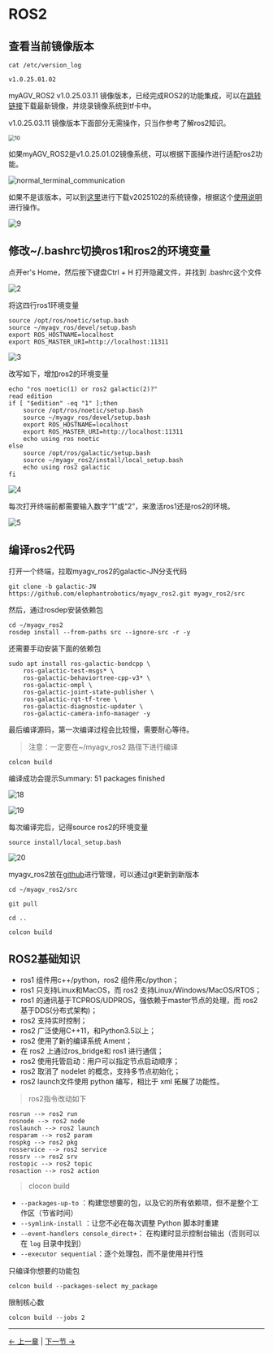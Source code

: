 # ROS2 

## 查看当前镜像版本


```
cat /etc/version_log
```

```
v1.0.25.01.02
```

myAGV_ROS2 v1.0.25.03.11 镜像版本，已经完成ROS2的功能集成，可以在[跳转链接](https://docs.elephantrobotics.com/docs/myagv_jn23_cn/8-FilesDownload/8.4-SystemInformation/8.4.1-System_Image.html)下载最新镜像，并烧录镜像系统到tf卡中。

v1.0.25.03.11 镜像版本下面部分无需操作，只当作参考了解ros2知识。

<img src="../../resources/6-SDKDevelopment/6.3/21.png" alt="10" style="zoom:75%;" />

如果myAGV_ROS2是v1.0.25.01.02镜像系统，可以根据下面操作进行适配ros2功能。


![normal_terminal_communication](../../resources/6-SDKDevelopment/6.3/1.png)

如果不是该版本，可以到[这里](https://www.elephantrobotics.com/download/)进行下载v2025102的系统镜像，根据这个[使用说明]((https://docs.elephantrobotics.com/docs/myagv_jn23_cn/8-FilesDownload/8.4-SystemInformation/8.4.2-Image_Burning.html))进行操作。

![9](../../resources/6-SDKDevelopment/6.3/9.png)

## 修改~/.bashrc切换ros1和ros2的环境变量

点开er's Home，然后按下键盘Ctrl + H 打开隐藏文件，并找到 .bashrc这个文件

![2](../../resources/6-SDKDevelopment/6.3/2.png)

将这四行ros1环境变量

```
source /opt/ros/noetic/setup.bash
source ~/myagv_ros/devel/setup.bash
export ROS_HOSTNAME=localhost
export ROS_MASTER_URI=http://localhost:11311
```

![3](../../resources/6-SDKDevelopment/6.3/3.png)

改写如下，增加ros2的环境变量

```
echo "ros noetic(1) or ros2 galactic(2)?"
read edition
if [ "$edition" -eq "1" ];then
    source /opt/ros/noetic/setup.bash
    source ~/myagv_ros/devel/setup.bash
    export ROS_HOSTNAME=localhost
    export ROS_MASTER_URI=http://localhost:11311
    echo using ros noetic
else 
    source /opt/ros/galactic/setup.bash
    source ~/myagv_ros2/install/local_setup.bash
    echo using ros2 galactic
fi
```

![4](../../resources/6-SDKDevelopment/6.3/4.png)

每次打开终端前都需要输入数字“1”或“2”，来激活ros1还是ros2的环境。

![5](../../resources/6-SDKDevelopment/6.3/5.png)

## 编译ros2代码

打开一个终端，拉取myagv_ros2的galactic-JN分支代码

```
git clone -b galactic-JN https://github.com/elephantrobotics/myagv_ros2.git myagv_ros2/src
```

然后，通过rosdep安装依赖包

```
cd ~/myagv_ros2
rosdep install --from-paths src --ignore-src -r -y
```
还需要手动安装下面的依赖包
```
sudo apt install ros-galactic-bondcpp \
    ros-galactic-test-msgs* \
    ros-galactic-behaviortree-cpp-v3* \
    ros-galactic-ompl \
    ros-galactic-joint-state-publisher \
    ros-galactic-rqt-tf-tree \
    ros-galactic-diagnostic-updater \
    ros-galactic-camera-info-manager -y
```

最后编译源码，第一次编译过程会比较慢，需要耐心等待。

> 注意：一定要在~/myagv_ros2 路径下进行编译

```
colcon build
```

编译成功会提示Summary: 51 packages finished


![18](../../resources/6-SDKDevelopment/6.3/18.png)

![19](../../resources/6-SDKDevelopment/6.3/19.png)

每次编译完后，记得source ros2的环境变量

```
source install/local_setup.bash
```

![20](../../resources/6-SDKDevelopment/6.3/20.png)

myagv_ros2放在[github](https://github.com/elephantrobotics/myagv_ros2)进行管理，可以通过git更新到新版本

```
cd ~/myagv_ros2/src

git pull

cd ..

colcon build
```

## ROS2基础知识

- ros1 组件用c++/python，ros2 组件用c/python；
- ros1 只支持Linux和MacOS，而 ros2 支持Linux/Windows/MacOS/RTOS；
- ros1 的通讯基于TCPROS/UDPROS，强依赖于master节点的处理，而 ros2 基于DDS(分布式架构)；
- ros2 支持实时控制；
- ros2 广泛使用C++11，和Python3.5以上；
- ros2 使用了新的编译系统 Ament；
- 在 ros2 上通过ros_bridge和 ros1 进行通信；
- ros2 使用托管启动：用户可以指定节点启动顺序；
- ros2 取消了 nodelet 的概念，支持多节点初始化；
- ros2 launch文件使用 python 编写，相比于 xml 拓展了功能性。

> ros2指令改动如下

```
rosrun --> ros2 run
rosnode --> ros2 node
roslaunch --> ros2 launch
rosparam --> ros2 param
rospkg --> ros2 pkg
rosservice --> ros2 service 
rossrv --> ros2 srv
rostopic --> ros2 topic
rosaction --> ros2 action
```

> clocon build

- `--packages-up-to` ：构建您想要的包，以及它的所有依赖项，但不是整个工作区（节省时间）
- `--symlink-install` ：让您不必在每次调整 Python 脚本时重建
- `--event-handlers console_direct+`： 在构建时显示控制台输出（否则可以在 `log` 目录中找到）
- `--executor sequential`：逐个处理包，而不是使用并行性

只编译你想要的功能包

```
colcon build --packages-select my_package
```

限制核心数

```
colcon build --jobs 2
```

---

[← 上一章](../6.2-ApplicationBaseROS1/6.2.8-Rtabmap.md) | [下一节 →](../6.3-ApplicationBaseROS2/6.3.2-Real-time_Mapping_with_Gmapping.md)
